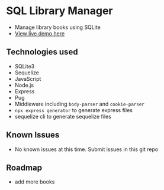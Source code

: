# SQL Library Manager

* Manage library books using SQLite
* [View live demo here](https://dominick-designs.github.io/SQLite-express-library-book-manager/)


## Technologies used

* SQLite3
* Sequelize
* JavaScript
* Node.js
* Express
* Pug
* Middleware including ```body-parser``` and ```cookie-parser```
* ```npx express generator``` to generate express files
* sequelize cli to generate sequelize files

## Known Issues
* No known issues at this time. Submit issues in this git repo

## Roadmap
* add more books
